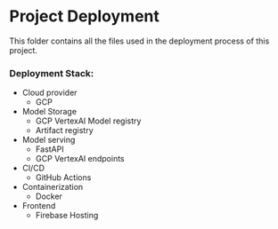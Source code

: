 # Project Deployment
This folder contains all the files used in the deployment process of this project.

### Deployment Stack:
- Cloud provider
  - GCP
- Model Storage
  - GCP VertexAI Model registry
  - Artifact registry
- Model serving
  - FastAPI
  - GCP VertexAI endpoints
- CI/CD
  - GitHub Actions
- Containerization
  - Docker
- Frontend
  - Firebase Hosting